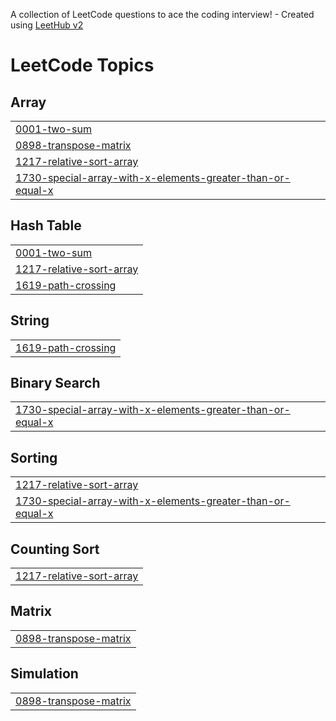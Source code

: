 A collection of LeetCode questions to ace the coding interview! - Created using [LeetHub v2](https://github.com/arunbhardwaj/LeetHub-2.0)
<!---LeetCode Topics Start-->
# LeetCode Topics
## Array
|  |
| ------- |
| [0001-two-sum](https://github.com/Neilnarnaware/Kotlin-Leetcode/tree/master/0001-two-sum) |
| [0898-transpose-matrix](https://github.com/Neilnarnaware/Kotlin-Leetcode/tree/master/0898-transpose-matrix) |
| [1217-relative-sort-array](https://github.com/Neilnarnaware/Kotlin-Leetcode/tree/master/1217-relative-sort-array) |
| [1730-special-array-with-x-elements-greater-than-or-equal-x](https://github.com/Neilnarnaware/Kotlin-Leetcode/tree/master/1730-special-array-with-x-elements-greater-than-or-equal-x) |
## Hash Table
|  |
| ------- |
| [0001-two-sum](https://github.com/Neilnarnaware/Kotlin-Leetcode/tree/master/0001-two-sum) |
| [1217-relative-sort-array](https://github.com/Neilnarnaware/Kotlin-Leetcode/tree/master/1217-relative-sort-array) |
| [1619-path-crossing](https://github.com/Neilnarnaware/Kotlin-Leetcode/tree/master/1619-path-crossing) |
## String
|  |
| ------- |
| [1619-path-crossing](https://github.com/Neilnarnaware/Kotlin-Leetcode/tree/master/1619-path-crossing) |
## Binary Search
|  |
| ------- |
| [1730-special-array-with-x-elements-greater-than-or-equal-x](https://github.com/Neilnarnaware/Kotlin-Leetcode/tree/master/1730-special-array-with-x-elements-greater-than-or-equal-x) |
## Sorting
|  |
| ------- |
| [1217-relative-sort-array](https://github.com/Neilnarnaware/Kotlin-Leetcode/tree/master/1217-relative-sort-array) |
| [1730-special-array-with-x-elements-greater-than-or-equal-x](https://github.com/Neilnarnaware/Kotlin-Leetcode/tree/master/1730-special-array-with-x-elements-greater-than-or-equal-x) |
## Counting Sort
|  |
| ------- |
| [1217-relative-sort-array](https://github.com/Neilnarnaware/Kotlin-Leetcode/tree/master/1217-relative-sort-array) |
## Matrix
|  |
| ------- |
| [0898-transpose-matrix](https://github.com/Neilnarnaware/Kotlin-Leetcode/tree/master/0898-transpose-matrix) |
## Simulation
|  |
| ------- |
| [0898-transpose-matrix](https://github.com/Neilnarnaware/Kotlin-Leetcode/tree/master/0898-transpose-matrix) |
<!---LeetCode Topics End-->